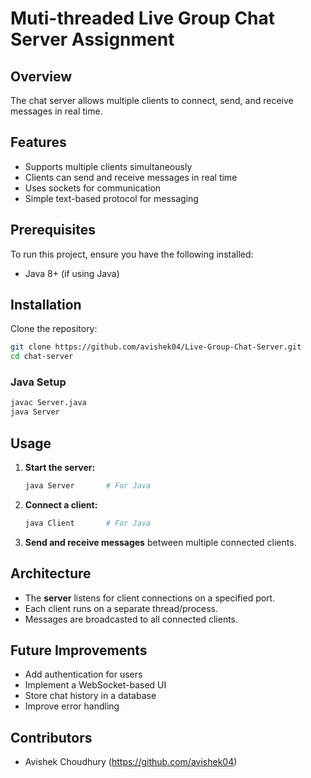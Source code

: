 # Muti-threaded Live Group Chat Server Assignment

## Overview
The chat server allows multiple clients to connect, send, and receive messages in real time.

## Features
- Supports multiple clients simultaneously
- Clients can send and receive messages in real time
- Uses sockets for communication
- Simple text-based protocol for messaging

## Prerequisites
To run this project, ensure you have the following installed:
- Java 8+ (if using Java)

## Installation
Clone the repository:
```sh
git clone https://github.com/avishek04/Live-Group-Chat-Server.git
cd chat-server
```

### Java Setup
```sh
javac Server.java
java Server
```

## Usage
1. **Start the server:**
   ```sh
   java Server       # For Java
   ```
2. **Connect a client:**
   ```sh
   java Client       # For Java
   ```
3. **Send and receive messages** between multiple connected clients.

## Architecture
- The **server** listens for client connections on a specified port.
- Each client runs on a separate thread/process.
- Messages are broadcasted to all connected clients.

## Future Improvements
- Add authentication for users
- Implement a WebSocket-based UI
- Store chat history in a database
- Improve error handling

## Contributors
- Avishek Choudhury (https://github.com/avishek04)
